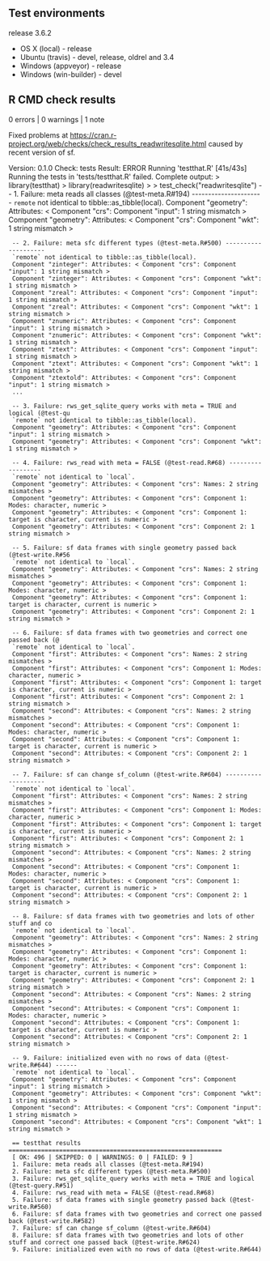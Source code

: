 ## Test environments

release 3.6.2

* OS X (local) - release
* Ubuntu (travis) - devel, release, oldrel and 3.4
* Windows (appveyor) - release
* Windows (win-builder) - devel

## R CMD check results

0 errors | 0 warnings | 1 note

Fixed problems at https://cran.r-project.org/web/checks/check_results_readwritesqlite.html caused by recent version of sf.

Version: 0.1.0 
Check: tests 
Result: ERROR 
     Running 'testthat.R' [41s/43s]
    Running the tests in 'tests/testthat.R' failed.
    Complete output:
     > library(testthat)
     > library(readwritesqlite)
     > 
     > test_check("readwritesqlite")
     -- 1. Failure: meta reads all classes (@test-meta.R#194) ----------------------
     `remote` not identical to tibble::as_tibble(local).
     Component "geometry": Attributes: < Component "crs": Component "input": 1 string mismatch >
     Component "geometry": Attributes: < Component "crs": Component "wkt": 1 string mismatch >
     
     -- 2. Failure: meta sfc different types (@test-meta.R#500) --------------------
     `remote` not identical to tibble::as_tibble(local).
     Component "zinteger": Attributes: < Component "crs": Component "input": 1 string mismatch >
     Component "zinteger": Attributes: < Component "crs": Component "wkt": 1 string mismatch >
     Component "zreal": Attributes: < Component "crs": Component "input": 1 string mismatch >
     Component "zreal": Attributes: < Component "crs": Component "wkt": 1 string mismatch >
     Component "znumeric": Attributes: < Component "crs": Component "input": 1 string mismatch >
     Component "znumeric": Attributes: < Component "crs": Component "wkt": 1 string mismatch >
     Component "ztext": Attributes: < Component "crs": Component "input": 1 string mismatch >
     Component "ztext": Attributes: < Component "crs": Component "wkt": 1 string mismatch >
     Component "ztextold": Attributes: < Component "crs": Component "input": 1 string mismatch >
     ...
     
     -- 3. Failure: rws_get_sqlite_query works with meta = TRUE and logical (@test-qu
     `remote` not identical to tibble::as_tibble(local).
     Component "geometry": Attributes: < Component "crs": Component "input": 1 string mismatch >
     Component "geometry": Attributes: < Component "crs": Component "wkt": 1 string mismatch >
     
     -- 4. Failure: rws_read with meta = FALSE (@test-read.R#68) ------------------
     `remote` not identical to `local`.
     Component "geometry": Attributes: < Component "crs": Names: 2 string mismatches >
     Component "geometry": Attributes: < Component "crs": Component 1: Modes: character, numeric >
     Component "geometry": Attributes: < Component "crs": Component 1: target is character, current is numeric >
     Component "geometry": Attributes: < Component "crs": Component 2: 1 string mismatch >
     
     -- 5. Failure: sf data frames with single geometry passed back (@test-write.R#56
     `remote` not identical to `local`.
     Component "geometry": Attributes: < Component "crs": Names: 2 string mismatches >
     Component "geometry": Attributes: < Component "crs": Component 1: Modes: character, numeric >
     Component "geometry": Attributes: < Component "crs": Component 1: target is character, current is numeric >
     Component "geometry": Attributes: < Component "crs": Component 2: 1 string mismatch >
     
     -- 6. Failure: sf data frames with two geometries and correct one passed back (@
     `remote` not identical to `local`.
     Component "first": Attributes: < Component "crs": Names: 2 string mismatches >
     Component "first": Attributes: < Component "crs": Component 1: Modes: character, numeric >
     Component "first": Attributes: < Component "crs": Component 1: target is character, current is numeric >
     Component "first": Attributes: < Component "crs": Component 2: 1 string mismatch >
     Component "second": Attributes: < Component "crs": Names: 2 string mismatches >
     Component "second": Attributes: < Component "crs": Component 1: Modes: character, numeric >
     Component "second": Attributes: < Component "crs": Component 1: target is character, current is numeric >
     Component "second": Attributes: < Component "crs": Component 2: 1 string mismatch >
     
     -- 7. Failure: sf can change sf_column (@test-write.R#604) --------------------
     `remote` not identical to `local`.
     Component "first": Attributes: < Component "crs": Names: 2 string mismatches >
     Component "first": Attributes: < Component "crs": Component 1: Modes: character, numeric >
     Component "first": Attributes: < Component "crs": Component 1: target is character, current is numeric >
     Component "first": Attributes: < Component "crs": Component 2: 1 string mismatch >
     Component "second": Attributes: < Component "crs": Names: 2 string mismatches >
     Component "second": Attributes: < Component "crs": Component 1: Modes: character, numeric >
     Component "second": Attributes: < Component "crs": Component 1: target is character, current is numeric >
     Component "second": Attributes: < Component "crs": Component 2: 1 string mismatch >
     
     -- 8. Failure: sf data frames with two geometries and lots of other stuff and co
     `remote` not identical to `local`.
     Component "geometry": Attributes: < Component "crs": Names: 2 string mismatches >
     Component "geometry": Attributes: < Component "crs": Component 1: Modes: character, numeric >
     Component "geometry": Attributes: < Component "crs": Component 1: target is character, current is numeric >
     Component "geometry": Attributes: < Component "crs": Component 2: 1 string mismatch >
     Component "second": Attributes: < Component "crs": Names: 2 string mismatches >
     Component "second": Attributes: < Component "crs": Component 1: Modes: character, numeric >
     Component "second": Attributes: < Component "crs": Component 1: target is character, current is numeric >
     Component "second": Attributes: < Component "crs": Component 2: 1 string mismatch >
     
     -- 9. Failure: initialized even with no rows of data (@test-write.R#644) ------
     `remote` not identical to `local`.
     Component "geometry": Attributes: < Component "crs": Component "input": 1 string mismatch >
     Component "geometry": Attributes: < Component "crs": Component "wkt": 1 string mismatch >
     Component "second": Attributes: < Component "crs": Component "input": 1 string mismatch >
     Component "second": Attributes: < Component "crs": Component "wkt": 1 string mismatch >
     
     == testthat results ===========================================================
     [ OK: 496 | SKIPPED: 0 | WARNINGS: 0 | FAILED: 9 ]
     1. Failure: meta reads all classes (@test-meta.R#194) 
     2. Failure: meta sfc different types (@test-meta.R#500) 
     3. Failure: rws_get_sqlite_query works with meta = TRUE and logical (@test-query.R#51) 
     4. Failure: rws_read with meta = FALSE (@test-read.R#68) 
     5. Failure: sf data frames with single geometry passed back (@test-write.R#560) 
     6. Failure: sf data frames with two geometries and correct one passed back (@test-write.R#582) 
     7. Failure: sf can change sf_column (@test-write.R#604) 
     8. Failure: sf data frames with two geometries and lots of other stuff and correct one passed back (@test-write.R#624) 
     9. Failure: initialized even with no rows of data (@test-write.R#644) 

